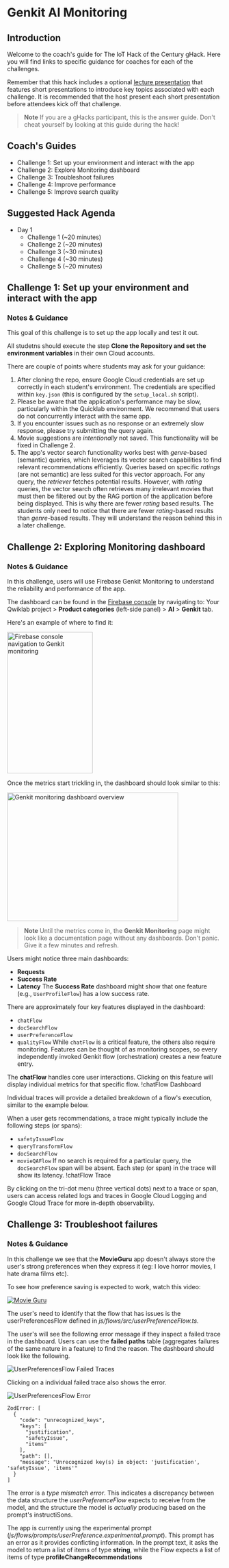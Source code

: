 # Genkit AI Monitoring

## Introduction

Welcome to the coach's guide for The IoT Hack of the Century gHack. Here you will find links to specific guidance for coaches for each of the challenges.

Remember that this hack includes a optional [lecture presentation](resources/lecture.pdf) that features short presentations to introduce key topics associated with each challenge. It is recommended that the host present each short presentation before attendees kick off that challenge.

> **Note** If you are a gHacks participant, this is the answer guide. Don't cheat yourself by looking at this guide during the hack!

## Coach's Guides

- Challenge 1: Set up your environment and interact with the app
- Challenge 2: Explore Monitoring dashboard
- Challenge 3: Troubleshoot failures
- Challenge 4: Improve performance
- Challenge 5: Improve search quality

## Suggested Hack Agenda

- Day 1
  - Challenge 1 (~20 minutes)
  - Challenge 2 (~20 minutes)
  - Challenge 3 (~30 minutes)
  - Challenge 4 (~30 minutes)
  - Challenge 5 (~20 minutes)

## Challenge 1: Set up your environment and interact with the app

### Notes & Guidance

This goal of this challenge is to set up the app locally and test it out.

All studetns should execute the step **Clone the Repository and set the environment variables** in their own Cloud accounts.

There are couple of points where students may ask for your guidance:

1. After cloning the repo, ensure Google Cloud credentials are set up correctly in each student's environment. The credentials are specified within `key.json` (this is configured by the `setup_local.sh` script).
1. Please be aware that the application's performance may be slow, particularly within the Quicklab environment. We recommend that users do not concurrently interact with the same app.
1. If you encounter issues such as no response or an extremely slow response, please try submitting the query again.
1. Movie suggestions are _intentionally_ not saved. This functionality will be fixed in Challenge 2. 
1. The app's vector search functionality works best with *genre*-based (semantic) queries, which leverages its vector search capabilities to find relevant recommendations efficiently. Queries based on specific *ratings* (are not semantic) are less suited for this vector approach. For any query, the *retriever* fetches potential results. However, with *rating* queries, the vector search often retrieves many irrelevant movies that must then be filtered out by the RAG portion of the application before being displayed. This is why there are fewer *rating* based results. The students only need to notice that there are fewer *rating*-based results than *genre*-based results. They will understand the reason behind this in a later challenge.

## Challenge 2: Exploring Monitoring dashboard

### Notes & Guidance

In this challenge, users will use Firebase Genkit Monitoring to understand the reliability and performance of the app.

The dashboard can be found in the [Firebase console](https://console.firebase.google.com/) by navigating to:
Your Qwiklab project > **Product categories** (left-side panel) > **AI** > **Genkit** tab.

Here's an example of where to find it:

<img src="./images/genkit_monitoring.png" alt="Firebase console navigation to Genkit monitoring" width="200" height="330">

Once the metrics start trickling in, the dashboard should look similar to this:

<img src="./images/genkit_dash.png" alt="Genkit monitoring dashboard overview" width="400" height="300">

> **Note** Until the metrics come in, the **Genkit Monitoring** page might look like a documentation page without any dashboards. Don't panic. Give it a few minutes and refresh.

Users might notice three main dashboards:
- **Requests**
- **Success Rate**
- **Latency**
The **Success Rate** dashboard might show that one feature (e.g., `UserProfileFlow`) has a low success rate.

There are approximately four key features displayed in the dashboard:
- `chatFlow`
- `docSearchFlow`
- `userPreferenceFlow`
- `qualityFlow`
While `chatFlow` is a critical feature, the others also require monitoring. Features can be thought of as monitoring scopes, so every independently invoked Genkit flow (orchestration) creates a new feature entry.

The **chatFlow** handles core user interactions. Clicking on this feature will display individual metrics for that specific flow.
!chatFlow Dashboard

Individual traces will provide a detailed breakdown of a flow's execution, similar to the example below.

When a user gets recommendations, a trace might typically include the following steps (or spans):
- `safetyIssueFlow`
- `queryTransformFlow`
- `docSearchFlow`
- `movieQAFlow`
If no search is required for a particular query, the `docSearchFlow` span will be absent.
Each step (or span) in the trace will show its latency.
 !chatFlow Trace
 
 By clicking on the tri-dot menu (three vertical dots) next to a trace or span, users can access related logs and traces in Google Cloud Logging and Google Cloud Trace for more in-depth observability.

## Challenge 3: Troubleshoot failures

### Notes & Guidance

In this challenge we see that the **MovieGuru** app doesn't always store the user's strong preferences when they express it (eg: I love horror movies, I hate drama films etc).

To see how preference saving is expected to work, watch this video:

[![Movie Guru](https://img.youtube.com/vi/l_KhN3RJ8qA/0.jpg)](https://youtu.be/l_KhN3RJ8qA)

The user's need to identify that the flow that has issues is the userPreferencesFlow defined in  _js/flows/src/userPreferenceFlow.ts_. 

The user's will see the following error message if they inspect a failed trace in the dashboard. Users can use the **failed paths** table (aggregates failures of the same nature in a feature) to find the reason. The dashboard should look like the following.

![UserPreferencesFlow Failed Traces](./images/userPreferencesFlow_failedPaths.png)

Clicking on a individual failed trace also shows the error. 

![UserPreferencesFlow Error](./images/userPreferencesFlow_error.png)

```
ZodError: [
  {
    "code": "unrecognized_keys",
    "keys": [
      "justification",
      "safetyIssue",
      "items"
    ],
    "path": [],
    "message": "Unrecognized key(s) in object: 'justification', 'safetyIssue', 'items'"
  }
]
```

The error is a _type mismatch error_. This indicates a discrepancy between the data structure the _userPreferenceFlow_ expects to receive from the model, and the structure the model is _actually_ producing based on the prompt's instructiSons. 

The app is currently using the experimental prompt (_js/flows/prompts/userPreference.experimental.prompt_). This prompt has an error as it provides conficting information. In the prompt text, it asks the model to return a list of items of type **string**, while the Flow expects a list of items of type **profileChangeRecommendations**

```

